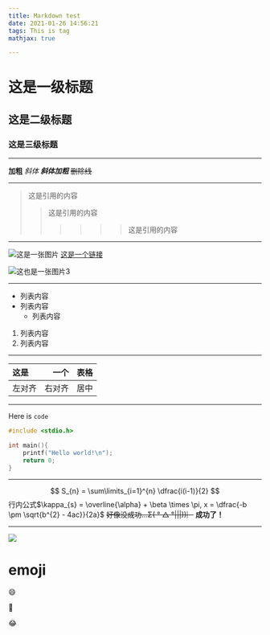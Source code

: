 ```yaml
---
title: Markdown test
date: 2021-01-26 14:56:21
tags: This is tag
mathjax: true

---
```

# 这是一级标题
## 这是二级标题
### 这是三级标题

<!--more -->

---
**加粗**
*斜体*
***斜体加粗***
~~删除线~~

---
>这是引用的内容
>>这是引用的内容
>>
>>>>>>这是引用的内容

---
![这是一张图片](https://gimg2.baidu.com/image_search/src=http%3A%2F%2Fc-ssl.duitang.com%2Fuploads%2Fitem%2F201709%2F13%2F20170913224334_BNTZG.thumb.400_0.jpeg&refer=http%3A%2F%2Fc-ssl.duitang.com&app=2002&size=f9999,10000&q=a80&n=0&g=0n&fmt=jpeg?sec=1615734130&t=6ff751ad338c71d43fdc49f9a178a53c "This is a picture!")
[这是一个链接](https://github.com/songtianhui/songtianhui.github.io "github repository")

![这也是一张图片3](avatar.gif "This is also a picture!")

---
- 列表内容
- 列表内容
   + 列表内容

1. 列表内容
2. 列表内容

---
|这是|一个|表格|
|:-|-:|:-:|
|左对齐|右对齐|居中|
---

Here is `code`

``` cpp
#include <stdio.h>

int main(){
	printf("Hello world!\n");
	return 0;
}
```


---
$$ S_{n} = \sum\limits_{i=1}^{n} \dfrac{i(i-1)}{2} $$
行内公式$\kappa_{s} = \overline{\alpha} + \beta \times \pi, x = \dfrac{-b \pm \sqrt{b^{2} - 4ac}}{2a}$
~~好像没成功...Σ( ° △ °|||))︴~~
**成功了！**

---

![](https://box.nju.edu.cn/seafhttp/files/48a324b9-6900-408d-9da3-778b2d7b28e8/IMG_20210402_133755_0004.JPG)

# emoji

:smile:

:dog:

:joy:

